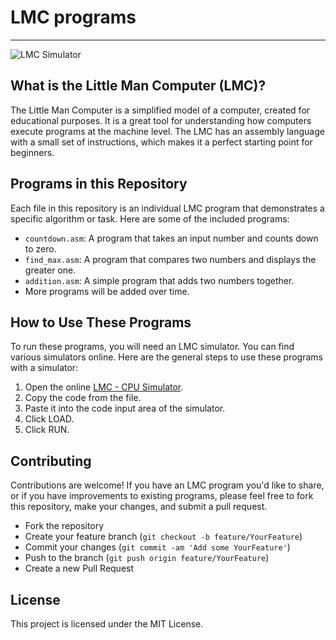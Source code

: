 # LMC programs

***

![LMC Simulator](https://peterhigginson.co.uk/lmc/lmcgraphic_plh.gif "LMC Simulator")


## What is the Little Man Computer (LMC)?

The Little Man Computer is a simplified model of a computer, created for educational purposes. It is a great tool for understanding how computers execute programs at the machine level. The LMC has an assembly language with a small set of instructions, which makes it a perfect starting point for beginners.

## Programs in this Repository

Each file in this repository is an individual LMC program that demonstrates a specific algorithm or task. Here are some of the included programs:

- `countdown.asm`: A program that takes an input number and counts down to zero.
- `find_max.asm`: A program that compares two numbers and displays the greater one.
- `addition.asm`: A simple program that adds two numbers together.
- More programs will be added over time.

## How to Use These Programs

To run these programs, you will need an LMC simulator. You can find various simulators online. Here are the general steps to use these programs with a simulator:

1. Open the online [LMC - CPU Simulator](https://www.peterhigginson.co.uk/lmc "LMC Homepage").
2. Copy the code from the file.
3. Paste it into the code input area of the simulator.
4. Click LOAD.
5. Click RUN.

## Contributing

Contributions are welcome! If you have an LMC program you'd like to share, or if you have improvements to existing programs, please feel free to fork this repository, make your changes, and submit a pull request.

- Fork the repository
- Create your feature branch (`git checkout -b feature/YourFeature`)
- Commit your changes (`git commit -am 'Add some YourFeature'`)
- Push to the branch (`git push origin feature/YourFeature`)
- Create a new Pull Request

## License

This project is licensed under the MIT License.


